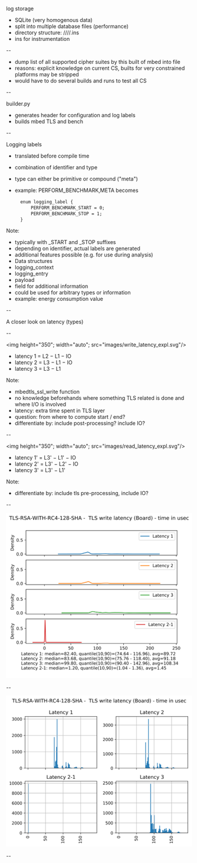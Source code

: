 log storage
* SQLite (very homogenous data)
* split into multiple database files (performance)
* directory structure: <exp-ID>/<exp-type>/<Board or pc as server>/<cs-id>/<Pc or board>.ins
* ins for instrumentation

--

* dump list of all supported cipher suites by this built of mbed into file 
* reasons: explicit knowledge on current CS, builts for very constrained platforms may be stripped
* would have to do several builds and runs to test all CS

--

builder.py
* generates header for configuration and log labels
* builds mbed TLS and bench

--

Logging labels
* translated before compile time 
* combination of identifier and type
* type can either be primitive or compound ("meta")
* example: 
        PERFORM_BENCHMARK,META
becomes

        enum logging_label {
            PERFORM_BENCHMARK_START = 0;
            PERFORM_BENCHMARK_STOP = 1;
        }

Note:
* typically with _START and _STOP suffixes
* depending on identifier, actual labels are generated
* additional features possible (e.g. for use during analysis)
* Data structures
* logging_context
* logging_entry
* payload
* field for additional information
* could be used for arbitrary types or information
* example: energy consumption value

--

A closer look on latency (types)

--

<img height="350"; width="auto"; src="images/write_latency_expl.svg"/>
* latency 1 = L2 − L1 − IO <!-- .element: class="fragment" data-fragment-index="1" -->
* latency 2 = L3 − L1 − IO <!-- .element: class="fragment" data-fragment-index="1" -->
* latency 3 = L3 − L1 <!-- .element: class="fragment" data-fragment-index="1" -->

Note:
* mbedtls_ssl_write function
* no knowledge beforehands where something TLS related is done and where I/O is involved
* latency: extra time spent in TLS layer
* question: from where to compute start / end?
* differentiate by: include post-processing? include IO?

--

<img height="350"; width="auto"; src="images/read_latency_expl.svg"/>
* latency 1' = L3' − L1' − IO<!-- .element: class="fragment" data-fragment-index="1" -->
* latency 2' = L3' − L2' − IO<!-- .element: class="fragment" data-fragment-index="1" -->
* latency 3' = L3' − L1'<!-- .element: class="fragment" data-fragment-index="1" -->

Note:
* differentiate by: include tls pre-processing, include IO?

--

<img src="images/5-Board_rw_dens.svg"/>

--

<img src="images/5-Board_rw_hist.svg"/>

--

